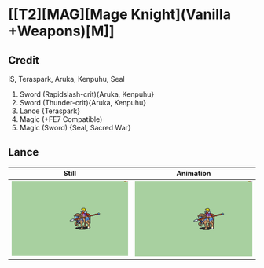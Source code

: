 # [\[T2\]\[MAG\]\[Mage Knight\]\(Vanilla +Weapons\)\[M\]]

## Credit

IS, Teraspark, Aruka, Kenpuhu, Seal

1. Sword (Rapidslash-crit){Aruka, Kenpuhu}
1. Sword (Thunder-crit){Aruka, Kenpuhu}
2. Lance {Teraspark}
6. Magic (+FE7 Compatible)
6. Magic (Sword) {Seal, Sacred War}
	
## Lance

| Still | Animation |
| :---: | :-------: |
| ![Lance still](./Lance_000.png) | ![Lance animation](./Lance.gif) |
